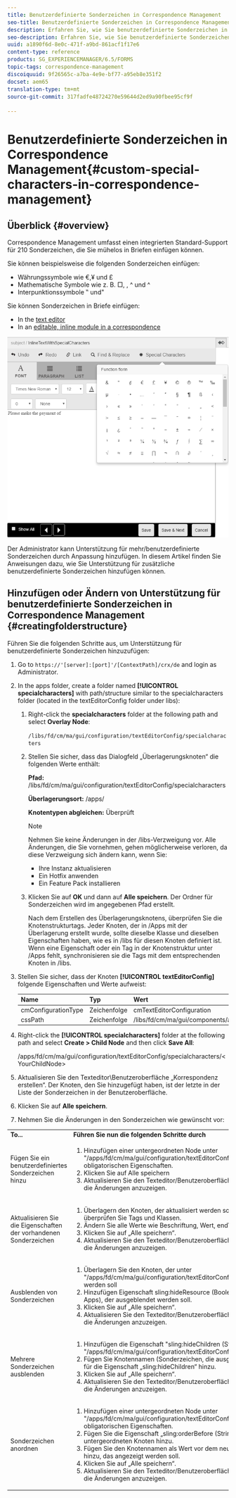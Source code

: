 ```yaml
---
title: Benutzerdefinierte Sonderzeichen in Correspondence Management
seo-title: Benutzerdefinierte Sonderzeichen in Correspondence Management
description: Erfahren Sie, wie Sie benutzerdefinierte Sonderzeichen in Correspondence Management hinzufügen.
seo-description: Erfahren Sie, wie Sie benutzerdefinierte Sonderzeichen in Correspondence Management hinzufügen.
uuid: a1890f6d-8e0c-471f-a9bd-861acf1f17e6
content-type: reference
products: SG_EXPERIENCEMANAGER/6.5/FORMS
topic-tags: correspondence-management
discoiquuid: 9f26565c-a7ba-4e9e-bf77-a95eb8e351f2
docset: aem65
translation-type: tm+mt
source-git-commit: 317fadfe48724270e59644d2ed9a90fbee95cf9f

---
```



# Benutzerdefinierte Sonderzeichen in Correspondence Management{#custom-special-characters-in-correspondence-management}

## Überblick {#overview}

Correspondence Management umfasst einen integrierten Standard-Support für 210 Sonderzeichen, die Sie mühelos in Briefen einfügen können.

Sie können beispielsweise die folgenden Sonderzeichen einfügen:

* Währungssymbole wie €,¥ und £
* Mathematische Symbole wie z. B. □, , ^ und ^
* Interpunktionssymbole ‟ und&quot;

Sie können Sonderzeichen in Briefe einfügen:

* In the [text editor](/help/forms/using/document-fragments.md#createtext)
* In an [editable, inline module in a correspondence](../../forms/using/create-correspondence.md#managecontent)

![specialcharaktersinlinemodul](assets/specialcharactersinlinemodule.png)

Der Administrator kann Unterstützung für mehr/benutzerdefinierte Sonderzeichen durch Anpassung hinzufügen. In diesem Artikel finden Sie Anweisungen dazu, wie Sie Unterstützung für zusätzliche benutzerdefinierte Sonderzeichen hinzufügen können.

## Hinzufügen oder Ändern von Unterstützung für benutzerdefinierte Sonderzeichen in Correspondence Management {#creatingfolderstructure}

Führen Sie die folgenden Schritte aus, um Unterstützung für benutzerdefinierte Sonderzeichen hinzuzufügen:

1. Go to `https://'[server]:[port]'/[ContextPath]/crx/de` and login as Administrator.
1. In the apps folder, create a folder named **[!UICONTROL specialcharacters]** with path/structure similar to the specialcharacters folder (located in the textEditorConfig folder under libs):

   1. Right-click the **specialcharacters** folder at the following path and select **Overlay Node**:

      `/libs/fd/cm/ma/gui/configuration/textEditorConfig/specialcharacters`

   1. Stellen Sie sicher, dass das Dialogfeld „Überlagerungsknoten“ die folgenden Werte enthält:

      **Pfad:** /libs/fd/cm/ma/gui/configuration/textEditorConfig/specialcharacters

      **Überlagerungsort:** /apps/

      **Knotentypen abgleichen:** Überprüft

      >[!NOTE]
      >
      >Nehmen Sie keine Änderungen in der /libs-Verzweigung vor. Alle Änderungen, die Sie vornehmen, gehen möglicherweise verloren, da diese Verzweigung sich ändern kann, wenn Sie:
      >
      >
      >
      >    * Ihre Instanz aktualisieren
      >    * Ein Hotfix anwenden
      >    * Ein Feature Pack installieren


   1. Klicken Sie auf **OK** und dann auf **Alle speichern**. Der Ordner für Sonderzeichen wird im angegebenen Pfad erstellt.

      Nach dem Erstellen des Überlagerungsknotens, überprüfen Sie die Knotenstrukturtags. Jeder Knoten, der in /Apps mit der Überlagerung erstellt wurde, sollte dieselbe Klasse und dieselben Eigenschaften haben, wie es in /libs für diesen Knoten definiert ist. Wenn eine Eigenschaft oder ein Tag in der Knotenstruktur unter /Apps fehlt, synchronisieren sie die Tags mit dem entsprechenden Knoten in /libs.



1. Stellen Sie sicher, dass der Knoten **[!UICONTROL textEditorConfig]** folgende Eigenschaften und Werte aufweist:

   | Name | Typ | Wert |
   |---|---|---|
   | cmConfigurationType | Zeichenfolge | cmTextEditorConfiguration |
   | cssPath | Zeichenfolge | /libs/fd/cm/ma/gui/components/admin/createasset/textcontrol/clientlibs/textcontrol |

1. Right-click the **[!UICONTROL specialcharacters]** folder at the following path and select **Create > Child Node** and then click **Save All**:

   /apps/fd/cm/ma/gui/configuration/textEditorConfig/specialcharacters/&lt;YourChildNode>

1. Aktualisieren Sie den Texteditor\Benutzeroberfläche „Korrespondenz erstellen“. Der Knoten, den Sie hinzugefügt haben, ist der letzte in der Liste der Sonderzeichen in der Benutzeroberfläche.
1. Klicken Sie auf **Alle speichern**.
1. Nehmen Sie die Änderungen in den Sonderzeichen wie gewünscht vor:

<table>
 <tbody>
  <tr>
   <td><strong>To...</strong></td>
   <td><strong>Führen Sie nun die folgenden Schritte durch</strong></td>
  </tr>
  <tr>
   <td>Fügen Sie ein benutzerdefiniertes Sonderzeichen hinzu</td>
   <td>
    <ol>
     <li>Hinzufügen einer untergeordneten Node unter "/apps/fd/cm/ma/gui/configuration/textEditorConfig/specialcharacters"mit obligatorischen Eigenschaften.</li>
     <li>Klicken Sie auf Alle speichern</li>
     <li>Aktualisieren Sie den Texteditor/Benutzeroberfläche „Korrespondenz erstellen“, um die Änderungen anzuzeigen.</li>
    </ol> </td>
  </tr>
  <tr>
   <td>Aktualisieren Sie die Eigenschaften der vorhandenen Sonderzeichen</td>
   <td>
    <ol>
     <li>Überlagern den Knoten, der aktualisiert werden soll, wie oben erläutert und überprüfen Sie Tags und Klassen.</li>
     <li>Ändern Sie alle Werte wie Beschriftung, Wert, endValue und multipleCaption. </li>
     <li>Klicken Sie auf „Alle speichern“. </li>
     <li>Aktualisieren Sie den Texteditor/Benutzeroberfläche „Korrespondenz erstellen“, um die Änderungen anzuzeigen.</li>
    </ol> </td>
  </tr>
  <tr>
   <td>Ausblenden von Sonderzeichen</td>
   <td>
    <ol>
     <li>Überlagern Sie den Knoten, der unter "/apps/fd/cm/ma/gui/configuration/textEditorConfig/specialcharacters"ausgeblendet werden soll</li>
     <li>Hinzufügen Eigenschaft sling:hideResource (Boolescher Wert) auf den Knoten (unter Apps), der ausgeblendet werden soll. </li>
     <li>Klicken Sie auf „Alle speichern“. </li>
     <li>Aktualisieren Sie den Texteditor/Benutzeroberfläche „Korrespondenz erstellen“, um die Änderungen anzuzeigen.<br /> </li>
    </ol> </td>
  </tr>
  <tr>
   <td>Mehrere Sonderzeichen ausblenden</td>
   <td>
    <ol>
     <li>Hinzufügen die Eigenschaft "sling:hideChildren (String oder String[])"in "/apps/fd/cm/ma/gui/configuration/textEditorConfig/specialcharacters". </li>
     <li>Fügen Sie Knotennamen (Sonderzeichen, die ausgeblendet werden sollen) als Werte für die Eigenschaft „sling:hideChildren“ hinzu. </li>
     <li>Klicken Sie auf „Alle speichern“. </li>
     <li>Aktualisieren Sie den Texteditor/Benutzeroberfläche „Korrespondenz erstellen“, um die Änderungen anzuzeigen.<br />  </li>
    </ol> </td>
  </tr>
  <tr>
   <td>Sonderzeichen anordnen</td>
   <td>
    <ol>
     <li>Hinzufügen einer untergeordneten Node unter "/apps/fd/cm/ma/gui/configuration/textEditorConfig/specialcharacters"mit obligatorischen Eigenschaften. </li>
     <li>Fügen Sie die Eigenschaft „sling:orderBefore (String)“ zum neu erstellten untergeordneten Knoten hinzu. </li>
     <li>Fügen Sie den Knotennamen als Wert vor dem neu hinzugefügten Sonderzeichen hinzu, das angezeigt werden soll. </li>
     <li>Klicken Sie auf „Alle speichern“. </li>
     <li>Aktualisieren Sie den Texteditor/Benutzeroberfläche „Korrespondenz erstellen“, um die Änderungen anzuzeigen.<br /> </li>
    </ol> </td>
  </tr>
 </tbody>
</table>

